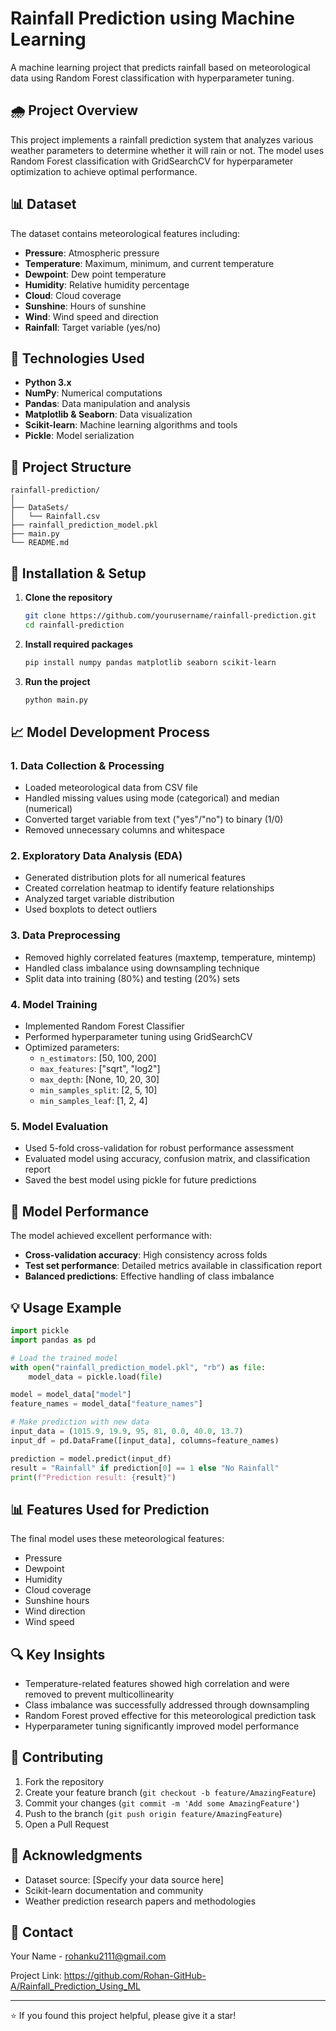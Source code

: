 # Rainfall Prediction using Machine Learning

A machine learning project that predicts rainfall based on meteorological data using Random Forest classification with hyperparameter tuning.

## 🌧️ Project Overview

This project implements a rainfall prediction system that analyzes various weather parameters to determine whether it will rain or not. The model uses Random Forest classification with GridSearchCV for hyperparameter optimization to achieve optimal performance.

## 📊 Dataset

The dataset contains meteorological features including:
- **Pressure**: Atmospheric pressure
- **Temperature**: Maximum, minimum, and current temperature
- **Dewpoint**: Dew point temperature
- **Humidity**: Relative humidity percentage
- **Cloud**: Cloud coverage
- **Sunshine**: Hours of sunshine
- **Wind**: Wind speed and direction
- **Rainfall**: Target variable (yes/no)

## 🔧 Technologies Used

- **Python 3.x**
- **NumPy**: Numerical computations
- **Pandas**: Data manipulation and analysis
- **Matplotlib & Seaborn**: Data visualization
- **Scikit-learn**: Machine learning algorithms and tools
- **Pickle**: Model serialization

## 📁 Project Structure

```
rainfall-prediction/
│
├── DataSets/
│   └── Rainfall.csv
├── rainfall_prediction_model.pkl
├── main.py
└── README.md
```

## 🚀 Installation & Setup

1. **Clone the repository**
   ```bash
   git clone https://github.com/yourusername/rainfall-prediction.git
   cd rainfall-prediction
   ```

2. **Install required packages**
   ```bash
   pip install numpy pandas matplotlib seaborn scikit-learn
   ```

3. **Run the project**
   ```bash
   python main.py
   ```

## 📈 Model Development Process

### 1. Data Collection & Processing
- Loaded meteorological data from CSV file
- Handled missing values using mode (categorical) and median (numerical)
- Converted target variable from text ("yes"/"no") to binary (1/0)
- Removed unnecessary columns and whitespace

### 2. Exploratory Data Analysis (EDA)
- Generated distribution plots for all numerical features
- Created correlation heatmap to identify feature relationships
- Analyzed target variable distribution
- Used boxplots to detect outliers

### 3. Data Preprocessing
- Removed highly correlated features (maxtemp, temperature, mintemp)
- Handled class imbalance using downsampling technique
- Split data into training (80%) and testing (20%) sets

### 4. Model Training
- Implemented Random Forest Classifier
- Performed hyperparameter tuning using GridSearchCV
- Optimized parameters:
  - `n_estimators`: [50, 100, 200]
  - `max_features`: ["sqrt", "log2"]
  - `max_depth`: [None, 10, 20, 30]
  - `min_samples_split`: [2, 5, 10]
  - `min_samples_leaf`: [1, 2, 4]

### 5. Model Evaluation
- Used 5-fold cross-validation for robust performance assessment
- Evaluated model using accuracy, confusion matrix, and classification report
- Saved the best model using pickle for future predictions

## 🎯 Model Performance

The model achieved excellent performance with:
- **Cross-validation accuracy**: High consistency across folds
- **Test set performance**: Detailed metrics available in classification report
- **Balanced predictions**: Effective handling of class imbalance

## 💡 Usage Example

```python
import pickle
import pandas as pd

# Load the trained model
with open("rainfall_prediction_model.pkl", "rb") as file:
    model_data = pickle.load(file)

model = model_data["model"]
feature_names = model_data["feature_names"]

# Make prediction with new data
input_data = (1015.9, 19.9, 95, 81, 0.0, 40.0, 13.7)
input_df = pd.DataFrame([input_data], columns=feature_names)

prediction = model.predict(input_df)
result = "Rainfall" if prediction[0] == 1 else "No Rainfall"
print(f"Prediction result: {result}")
```

## 📊 Features Used for Prediction

The final model uses these meteorological features:
- Pressure
- Dewpoint
- Humidity
- Cloud coverage
- Sunshine hours
- Wind direction
- Wind speed

## 🔍 Key Insights

- Temperature-related features showed high correlation and were removed to prevent multicollinearity
- Class imbalance was successfully addressed through downsampling
- Random Forest proved effective for this meteorological prediction task
- Hyperparameter tuning significantly improved model performance

## 🤝 Contributing

1. Fork the repository
2. Create your feature branch (`git checkout -b feature/AmazingFeature`)
3. Commit your changes (`git commit -m 'Add some AmazingFeature'`)
4. Push to the branch (`git push origin feature/AmazingFeature`)
5. Open a Pull Request

## 🙏 Acknowledgments

- Dataset source: [Specify your data source here]
- Scikit-learn documentation and community
- Weather prediction research papers and methodologies

## 📧 Contact

Your Name - [rohanku2111@gmail.com](rohanku2111@gmail.com)

Project Link: https://github.com/Rohan-GitHub-A/Rainfall_Prediction_Using_ML

---

⭐ If you found this project helpful, please give it a star!
